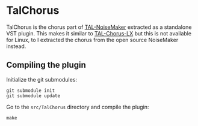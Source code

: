 # TalChorus

TalChorus is the chorus part of [TAL-NoiseMaker](https://tal-software.com/products/tal-noisemaker) extracted as a standalone VST plugin. This makes it similar to [TAL-Chorus-LX](https://tal-software.com/products/tal-chorus-lx) but this is not available for Linux, to I extracted the chorus from the open source NoiseMaker instead.


## Compiling the plugin

Initialize the git submodules:

    git submodule init
    git submodule update

Go to the `src/TalChorus` directory and compile the plugin:

    make

